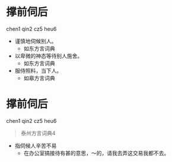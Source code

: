 # 撑前伺后
chen1 qin2 cz5 heu6
+ 谨慎地伺候别人。
  * 如东方言词典
+ 以卑微的神态等待别人施舍。
  * 如东方言词典
+ 服侍照料，当下人。
  * 如皋方言词典

# 撑前伺后
chen1 qin2 cz5 heu6
> 泰州方言词典4
- 指伺候人辛苦不易
  - 在办公室搞接待有甚的意思，～的，请我去弄这交易我都不去。

